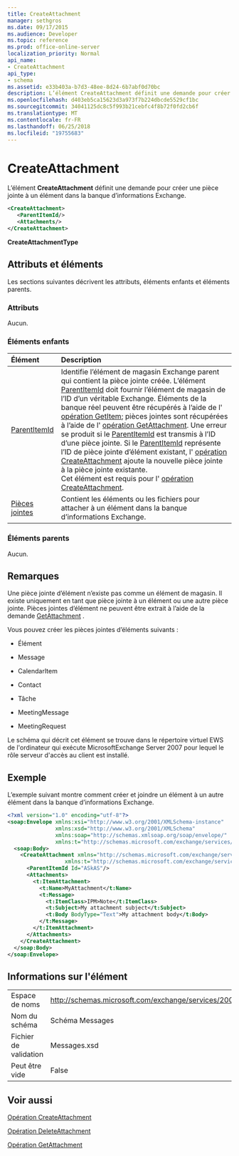 ```yaml
---
title: CreateAttachment
manager: sethgros
ms.date: 09/17/2015
ms.audience: Developer
ms.topic: reference
ms.prod: office-online-server
localization_priority: Normal
api_name:
- CreateAttachment
api_type:
- schema
ms.assetid: e33b403a-b7d3-48ee-8d24-6b7abf0d70bc
description: L’élément CreateAttachment définit une demande pour créer une pièce jointe à un élément dans la banque d’informations Exchange.
ms.openlocfilehash: d403eb5ca15623d3a973f7b224dbcde5529cf1bc
ms.sourcegitcommit: 34041125dc8c5f993b21cebfc4f8b72f0fd2cb6f
ms.translationtype: MT
ms.contentlocale: fr-FR
ms.lasthandoff: 06/25/2018
ms.locfileid: "19755683"
---
```

# <a name="createattachment"></a>CreateAttachment

L’élément **CreateAttachment** définit une demande pour créer une pièce jointe à un élément dans la banque d’informations Exchange. 
  
```xml
<CreateAttachment>
   <ParentItemId/>
   <Attachments/>
</CreateAttachment>
```

 **CreateAttachmentType**
## <a name="attributes-and-elements"></a>Attributs et éléments

Les sections suivantes décrivent les attributs, éléments enfants et éléments parents.
  
### <a name="attributes"></a>Attributs

Aucun.
  
### <a name="child-elements"></a>Éléments enfants

|**Élément**|**Description**|
|:-----|:-----|
|[ParentItemId](parentitemid.md) <br/> |Identifie l’élément de magasin Exchange parent qui contient la pièce jointe créée. L’élément [ParentItemId](parentitemid.md) doit fournir l’élément de magasin de l’ID d’un véritable Exchange. Éléments de la banque réel peuvent être récupérés à l’aide de l' [opération GetItem](getitem-operation.md); pièces jointes sont récupérées à l’aide de l' [opération GetAttachment](getattachment-operation.md). Une erreur se produit si le [ParentItemId](parentitemid.md) est transmis à l’ID d’une pièce jointe. Si le [ParentItemId](parentitemid.md) représente l’ID de pièce jointe d’élément existant, l' [opération CreateAttachment](createattachment-operation.md) ajoute la nouvelle pièce jointe à la pièce jointe existante.  <br/> Cet élément est requis pour l' [opération CreateAttachment](createattachment-operation.md).  <br/> |
|[Pièces jointes](attachments-ex15websvcsotherref.md) <br/> |Contient les éléments ou les fichiers pour attacher à un élément dans la banque d’informations Exchange.  <br/> |
   
### <a name="parent-elements"></a>Éléments parents

Aucun.
  
## <a name="remarks"></a>Remarques

Une pièce jointe d’élément n’existe pas comme un élément de magasin. Il existe uniquement en tant que pièce jointe à un élément ou une autre pièce jointe. Pièces jointes d’élément ne peuvent être extrait à l’aide de la demande [GetAttachment](getattachment.md) . 
  
Vous pouvez créer les pièces jointes d’éléments suivants :
  
- Élément
    
- Message
    
- CalendarItem
    
- Contact
    
- Tâche
    
- MeetingMessage
    
- MeetingRequest
    
Le schéma qui décrit cet élément se trouve dans le répertoire virtuel EWS de l'ordinateur qui exécute MicrosoftExchange Server 2007 pour lequel le rôle serveur d'accès au client est installé.
  
## <a name="example"></a>Exemple

L’exemple suivant montre comment créer et joindre un élément à un autre élément dans la banque d’informations Exchange.
  
```XML
<?xml version="1.0" encoding="utf-8"?>
<soap:Envelope xmlns:xsi="http://www.w3.org/2001/XMLSchema-instance"
               xmlns:xsd="http://www.w3.org/2001/XMLSchema"
               xmlns:soap="http://schemas.xmlsoap.org/soap/envelope/"
               xmlns:t="http://schemas.microsoft.com/exchange/services/2006/types">
  <soap:Body>
    <CreateAttachment xmlns="http://schemas.microsoft.com/exchange/services/2006/messages" 
                  xmlns:t="http://schemas.microsoft.com/exchange/services/2006/types">
      <ParentItemId Id="ASkAS"/>
      <Attachments>
        <t:ItemAttachment>
          <t:Name>MyAttachment</t:Name>
          <t:Message>
            <t:ItemClass>IPM>Note</t:ItemClass>
            <t:Subject>My attachment subject</t:Subject>
            <t:Body BodyType="Text">My attachment body</t:Body>
          </t:Message>
        </t:ItemAttachment>
      </Attachments>
    </CreateAttachment>
  </soap:Body>
</soap:Envelope>
```

## <a name="element-information"></a>Informations sur l'élément

|||
|:-----|:-----|
|Espace de noms  <br/> |http://schemas.microsoft.com/exchange/services/2006/messages  <br/> |
|Nom du schéma  <br/> |Schéma Messages  <br/> |
|Fichier de validation  <br/> |Messages.xsd  <br/> |
|Peut être vide  <br/> |False  <br/> |
   
## <a name="see-also"></a>Voir aussi



[Opération CreateAttachment](createattachment-operation.md)
  
[Opération DeleteAttachment](deleteattachment-operation.md)
  
[Opération GetAttachment](getattachment-operation.md)

